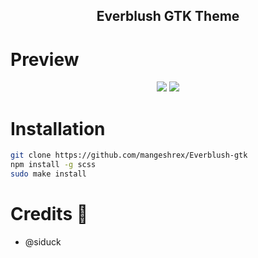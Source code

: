 <h2 align="center"> Everblush GTK Theme</h2>

# Preview
<p align="center"> 
  <img src="https://github.com/Mangeshrex/Everblush-gtk/blob/main/assets/Everblush-gtk.png?raw=true">
  <img src="https://img.shields.io/static/v1?label=license&message=MIT&color=8ccf7e&labelColor=22292b&style=for-the-badge">
</p> 

# Installation 
```sh 
git clone https://github.com/mangeshrex/Everblush-gtk
npm install -g scss 
sudo make install 
```

# Credits 💝 
- @siduck 
